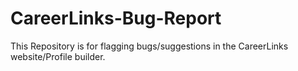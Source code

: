 # CareerLinks-Bug-Report

This Repository is for flagging bugs/suggestions in the CareerLinks website/Profile builder.
